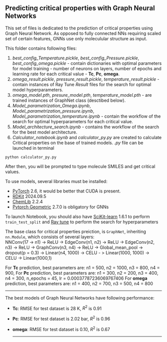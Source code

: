 ## Predicting critical properties with Graph Neural Networks

This set of files is dedicated to the prediction of critical properties using Graph Neural Network. As opposed to fully connected NNs requiring scaled set of certain features, GNNs use only moleculular structure as input.

This folder contains following files:
1. *best_config_Temperature.pickle*, *best_config_Pressure.pickle*, *best_config_omega.pickle* - contain dictionaries with optimal parameters for model training - number of neurons on layers, number of epochs and learning rate for each critical value - **Tc**, **Pc**, **omega**.
2. *omega_result.pickle*, *pressure_result.pickle*, *temperature_result.pickle* - contain instances of Ray Tune *Result* files for the search for optimal model hyperparameters.
3. *omega_model.pth*, *presure_model.pth*, *temperature_model.pth* - are trained instances of GraphNet class (desctibed below).
4. *Model_parametrization_Omega.ipynb*, *Model_parametrization_pressure.ipynb*, *Model_parametrization_temperature.ipynb* - contain the workflow of the search for optimal  hyperparameters for each critical value.
5. *Model_architecture_search.ipynb* - contains the workflow of the search for the best model architecture.
6. *Calculator_notebook.ipynb* and *calculator_py.py* are created to calculate Critical properties on the base of trained models. *.py* file can be launched in terminal 

```
python calculator_py.py

```
After then, you will be prompted to type molecule SMILES and get critical values. 

To use models, several libraries must be installed:
* [PyTorch](https://pytorch.org/) 2.6, it would be better that CUDA is present.
* [RDKit](https://www.rdkit.org/docs/Install.html) 2024.09.5
* [ChemLib](https://chemlib.readthedocs.io/en/latest/)  2.2.4
* [Pytorch Geometric](https://pytorch-geometric.readthedocs.io/en/latest/) 2.7.0 is obligatory for GNNs  

To launch Notebook, you should also have [SciKit-learn](https://scikit-learn.org/stable/) 1.6.1 to perform ```train_test_split``` and [Ray tune](https://docs.ray.io/en/latest/tune/index.html) to perform the search for hyperparameters

The base class for critical properties preiction, is ```GraphNet```, inheriting ```nn.Module```, which consists of several layers:  
NNConv(17 -> n1) -> ReLU -> EdgeConv(n1, n2) -> ReLU -> EdgeConv(n2, n3) -> ReLU -> GraphConv(n3, n4) -> ReLU -> Global_mean_pool -> dropout(p = 0.3) -> Linear(n4, 1000) -> CELU  - > Linear(1000, 1000) -> CELU -> Linear(1000,1)

For **Tc** prediction, best parameters are: n1 = 500, n2 = 1000, n3 = 800, n4 = 900, 
For **Pc** prediction, best parameters are: n1 = 300, n2 = 200, n3 = 400, n4 = 300, n_epochs = 45, lr =  0.00037787236069767406 
For **omega** prediction, best parameters are: n1 = 400, n2 = 700, n3 = 500, n4 = 800  

---
The best models of Graph Neural Networks have following performance:

* **Tc**: RMSE for test dataset is 28 K, $R^{2}$ is 0.91
* **Pc**: RMSE for test dataset is 2.02 bar, $R^{2}$ is 0.96
* **omega**: RMSE for test dataset is 0.10, $R^{2}$ is 0.67

  ---
